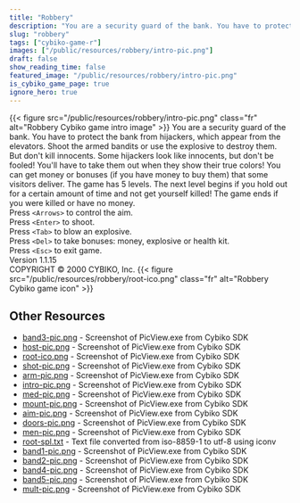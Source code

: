 ```yaml
---
title: "Robbery"
description: "You are a security guard of the bank. You have to protect the bank from hijackers, which appear from the elevators. Shoot the armed bandits or use the explosive to destroy them. But don't kill innocents. Some hijackers look like innocents, but don't be fooled! You'll have to take..."
slug: "robbery"
tags: ["cybiko-game-r"]
images: ["/public/resources/robbery/intro-pic.png"]
draft: false
show_reading_time: false
featured_image: "/public/resources/robbery/intro-pic.png"
is_cybiko_game_page: true
ignore_hero: true
---
```

{{< figure src="/public/resources/robbery/intro-pic.png" class="fr" alt="Robbery Cybiko game intro image" >}}
You are a security guard of the bank. You have to protect the bank from hijackers, which appear from the elevators. Shoot the armed bandits or use the explosive to destroy them. But don't kill innocents. Some hijackers look like innocents, but don't be fooled! You'll have to take them out when they show their true colors! You can get money or bonuses (if you have money to buy them) that some visitors deliver. The game has 5 levels. The next level begins if you hold out for a certain amount of time and not get yourself killed! The game ends if you were killed or have no money. \
Press `<Arrows>`  to control the aim. \
Press `<Enter>`  to shoot. \
Press `<Tab>`  to blow an explosive. \
Press `<Del>`  to take bonuses: money, explosive or health kit. \
Press `<Esc>`  to exit game. \
Version 1.1.15 \
COPYRIGHT © 2000 CYBIKO, Inc. {{< figure src="/public/resources/robbery/root-ico.png" class="fr" alt="Robbery Cybiko game icon" >}}

## Other Resources
* [band3-pic.png](/public/resources/robbery/band3-pic.png) - Screenshot of PicView.exe from Cybiko SDK
* [host-pic.png](/public/resources/robbery/host-pic.png) - Screenshot of PicView.exe from Cybiko SDK
* [root-ico.png](/public/resources/robbery/root-ico.png) - Screenshot of PicView.exe from Cybiko SDK
* [shot-pic.png](/public/resources/robbery/shot-pic.png) - Screenshot of PicView.exe from Cybiko SDK
* [arm-pic.png](/public/resources/robbery/arm-pic.png) - Screenshot of PicView.exe from Cybiko SDK
* [intro-pic.png](/public/resources/robbery/intro-pic.png) - Screenshot of PicView.exe from Cybiko SDK
* [med-pic.png](/public/resources/robbery/med-pic.png) - Screenshot of PicView.exe from Cybiko SDK
* [mount-pic.png](/public/resources/robbery/mount-pic.png) - Screenshot of PicView.exe from Cybiko SDK
* [aim-pic.png](/public/resources/robbery/aim-pic.png) - Screenshot of PicView.exe from Cybiko SDK
* [doors-pic.png](/public/resources/robbery/doors-pic.png) - Screenshot of PicView.exe from Cybiko SDK
* [men-pic.png](/public/resources/robbery/men-pic.png) - Screenshot of PicView.exe from Cybiko SDK
* [root-spl.txt](/public/resources/robbery/root-spl.txt) - Text file converted from iso-8859-1 to utf-8 using iconv
* [band1-pic.png](/public/resources/robbery/band1-pic.png) - Screenshot of PicView.exe from Cybiko SDK
* [band2-pic.png](/public/resources/robbery/band2-pic.png) - Screenshot of PicView.exe from Cybiko SDK
* [band4-pic.png](/public/resources/robbery/band4-pic.png) - Screenshot of PicView.exe from Cybiko SDK
* [band5-pic.png](/public/resources/robbery/band5-pic.png) - Screenshot of PicView.exe from Cybiko SDK
* [mult-pic.png](/public/resources/robbery/mult-pic.png) - Screenshot of PicView.exe from Cybiko SDK
